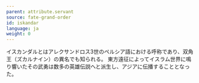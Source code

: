 ```yaml
---
parent: attribute.servant
source: fate-grand-order
id: iskandar
language: ja
weight: 0
---
```


イスカンダルとはアレクサンドロス3世のペルシア語における呼称であり、双角王（ズカルナイン）の異名でも知られる。
東方遠征によってイスラム世界に鳴り響いたその武勇は数多の英雄伝説へと派生し、アジアに伝播することとなった。
